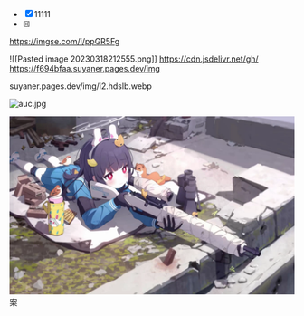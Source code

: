 - [x] 11111
- [x] 

https://imgse.com/i/ppGR5Fg

![[Pasted image 20230318212555.png]]
https://cdn.jsdelivr.net/gh/
https://f694bfaa.suyaner.pages.dev/img

suyaner.pages.dev/img/i2.hdslb.webp

![auc.jpg]( https://suyaner.pages.dev/img/auc.jpg "测试")


![i2.hdslb.webp (2560×1600) (raw.githubusercontent.com)](https://raw.githubusercontent.com/Melody-Yan/suyaner/main/img/i2.hdslb.webp)
案



























